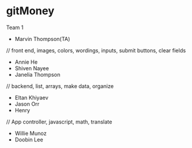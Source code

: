 # gitMoney
Team 1 
* Marvin Thompson(TA)

// front end, images, colors, wordings, inputs, submit buttons, clear fields
*  Annie He
*  Shiven Nayee
*  Janelia Thompson

// backend, list, arrays, make data, organize
* Eltan Khiyaev
* Jason Orr
* Henry

// App controller, javascript, math, translate
* Willie Munoz
* Doobin Lee

